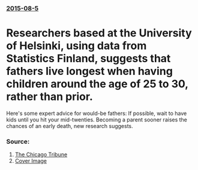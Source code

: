 ### [2015-08-5](/news/2015/08/5/index.md)

# Researchers based at the University of Helsinki, using data from Statistics Finland, suggests that fathers live longest when having children around the age of 25 to 30, rather than prior. 

Here&apos;s some expert advice for would-be fathers: If possible, wait to have kids until you hit your mid-twenties. Becoming a parent sooner raises the chances of an early death, new research suggests.


### Source:

1. [The Chicago Tribune](http://www.chicagotribune.com/lifestyles/health/la-sci-sn-fatherhood-mortality-20150804-story.html)
1. [Cover Image](http://www.trbimg.com/img-55c10d7f/turbine/la-sci-sn-fatherhood-mortality-20150804)

